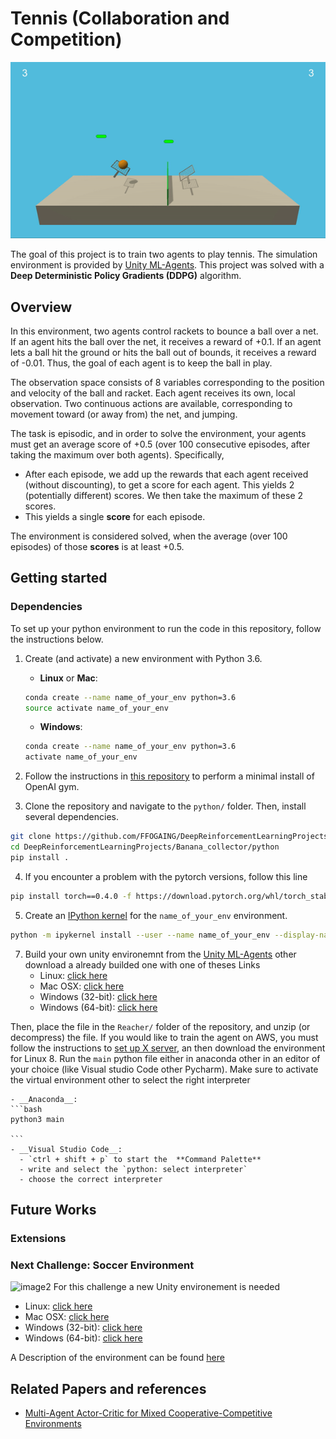 # Tennis (Collaboration and Competition)

![image1](image/Tennis.gif)

The goal of this project is to train two agents to play tennis. The simulation environment is provided by [Unity ML-Agents](https://github.com/Unity-Technologies/ml-agents).
This project was solved with a **Deep Deterministic Policy Gradients (DDPG)** algorithm.

## Overview
In this environment, two agents control rackets to bounce a ball over a net. If an agent hits the ball over the net, it receives a reward of +0.1.  If an agent lets a ball hit the ground or hits the ball out of bounds, it receives a reward of -0.01.  Thus, the goal of each agent is to keep the ball in play.

The observation space consists of 8 variables corresponding to the position and velocity of the ball and racket. Each agent receives its own, local observation.  Two continuous actions are available, corresponding to movement toward (or away from) the net, and jumping. 

The task is episodic, and in order to solve the environment, your agents must get an average score of +0.5 (over 100 consecutive episodes, after taking the maximum over both agents). Specifically,

- After each episode, we add up the rewards that each agent received (without discounting), to get a score for each agent. This yields 2 (potentially different) scores. We then take the maximum of these 2 scores.
- This yields a single **score** for each episode.

The environment is considered solved, when the average (over 100 episodes) of those **scores** is at least +0.5.

## Getting started

### Dependencies

To set up your python environment to run the code in this repository, follow the instructions below.

1. Create (and activate) a new environment with Python 3.6.

	- __Linux__ or __Mac__: 
	```bash
	conda create --name name_of_your_env python=3.6
	source activate name_of_your_env
	```
	- __Windows__: 
	```bash
	conda create --name name_of_your_env python=3.6 
	activate name_of_your_env
	```
	
2. Follow the instructions in [this repository](https://github.com/openai/gym) to perform a minimal install of OpenAI gym.  
	
3. Clone the repository and navigate to the `python/` folder.  Then, install several dependencies.
```bash
git clone https://github.com/FFOGAING/DeepReinforcementLearningProjects.git
cd DeepReinforcementLearningProjects/Banana_collector/python
pip install .
```
4. If you encounter a problem with the pytorch versions, follow this line
```bash
pip install torch==0.4.0 -f https://download.pytorch.org/whl/torch_stable.html
```

5. Create an [IPython kernel](http://ipython.readthedocs.io/en/stable/install/kernel_install.html) for the `name_of_your_env` environment.  
```bash
python -m ipykernel install --user --name name_of_your_env --display-name "name_of_your_env"
```
7. Build your own unity environemnt from the [Unity ML-Agents](https://github.com/Unity-Technologies/ml-agents) other download a already builded one with one of theses Links
    - Linux: [click here](https://s3-us-west-1.amazonaws.com/udacity-drlnd/P3/Tennis/Tennis_Linux.zip)
    - Mac OSX: [click here](https://s3-us-west-1.amazonaws.com/udacity-drlnd/P3/Tennis/Tennis.app.zip)
    - Windows (32-bit): [click here](https://s3-us-west-1.amazonaws.com/udacity-drlnd/P3/Tennis/Tennis_Windows_x86.zip)
    - Windows (64-bit): [click here](https://s3-us-west-1.amazonaws.com/udacity-drlnd/P3/Tennis/Tennis_Windows_x86_64.zip)
    

 Then, place the file in the `Reacher/` folder of the repository, and unzip (or decompress) the file.
 If you would like to train the agent on AWS, you must follow the instructions to [set up X server](https://github.com/Unity-Technologies/ml-agents/blob/main/docs/Training-on-Amazon-Web-Service.md), an then download the environment for Linux 
8. Run the `main` python file either in anaconda other in an editor of your choice (like Visual studio Code other Pycharm). Make sure to activate the virtual environment other to select the right interpreter  

	- __Anaconda__: 
	```bash
	python3 main
	
	```
	- __Visual Studio Code__: 
	  - `ctrl + shift + p` to start the  **Command Palette**
 	  - write and select the `python: select interpreter`
	  - choose the correct interpreter

## Future Works
### Extensions

### Next Challenge: Soccer Environment
![image2](image/football.gif)
For this challenge a new Unity environement is needed
- Linux: [click here](https://s3-us-west-1.amazonaws.com/udacity-drlnd/P3/Soccer/Soccer_Linux.zip)
- Mac OSX: [click here](https://s3-us-west-1.amazonaws.com/udacity-drlnd/P3/Soccer/Soccer.app.zip)
- Windows (32-bit): [click here](https://s3-us-west-1.amazonaws.com/udacity-drlnd/P3/Soccer/Soccer_Windows_x86.zip)
- Windows (64-bit): [click here](https://s3-us-west-1.amazonaws.com/udacity-drlnd/P3/Soccer/Soccer_Windows_x86_64.zip)

A Description of the environment can be found [here](https://github.com/Unity-Technologies/ml-agents/blob/master/docs/Learning-Environment-Examples.md#soccer-twos)

## Related Papers and references
- [Multi-Agent Actor-Critic for Mixed Cooperative-Competitive Environments](https://proceedings.neurips.cc/paper/2017/file/68a9750337a418a86fe06c1991a1d64c-Paper.pdf) 
